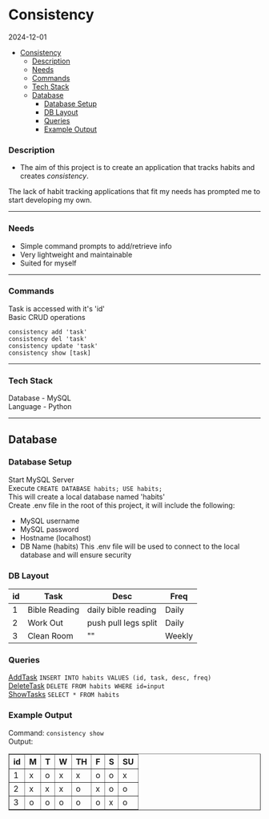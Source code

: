 # Consistency
2024-12-01
- [Consistency](#consistency)
    - [Description](#description)
    - [Needs](#needs)
    - [Commands](#commands)
    - [Tech Stack](#tech-stack)
  - [Database](#database)
    - [Database Setup](#db-setup)
    - [DB Layout](#db-layout)
    - [Queries](#queries)
    - [Example Output](#example-output)

### Description
* The aim of this project is to create an application that tracks habits and creates *consistency*.

The lack of habit tracking applications that fit my needs has prompted me to start developing my own.
****
### Needs
- Simple command prompts to add/retrieve info
- Very lightweight and maintainable
- Suited for myself
****
### Commands
Task is accessed with it's 'id'  
Basic CRUD operations 

`consistency add 'task'`  
`consistency del 'task'`    
`consistency update 'task'`  
`consistency show [task]`
****
### Tech Stack
Database - MySQL  
Language - Python  
****
## Database
### Database Setup
Start MySQL Server  
Execute `CREATE DATABASE habits; USE habits;`  
This will create a local database named 'habits'  
Create .env file in the root of this project, it will include the following:
* MySQL username
* MySQL password
* Hostname (localhost)
* DB Name (habits)
This .env file will be used to connect to the local database and will ensure security  

### DB Layout
| id       | Task          | Desc                 | Freq    |
| -------- | ------------- | -------------------- | ------- |
| 1        | Bible Reading | daily bible reading  | Daily
| 2        | Work Out      | push pull legs split | Daily
| 3        | Clean Room    |""                    | Weekly
### Queries
<u>AddTask</u> `INSERT INTO habits VALUES (id, task, desc, freq)`  
<u>DeleteTask</u> `DELETE FROM habits WHERE id=input`  
<u>ShowTasks</u> `SELECT * FROM habits`
### Example Output
Command: `consistency show`  
Output:
<table border="1">
  <thead>
    <tr>
      <th>id</th>
      <th>M</th>
      <th>T</th>
      <th>W</th>
      <th>TH</th>
      <th>F</th>
      <th>S</th>
      <th>SU</th>
    </tr>
  </thead>
  <tbody>
    <tr>
      <td>1</td>
      <td>x</td>
      <td>o</td>
      <td>x</td>
      <td>x</td>
      <td>o</td>
      <td>o</td>
      <td>x</td>
    </tr>
    <tr>
      <td>2</td>
      <td>x</td>
      <td>x</td>
      <td>x</td>
      <td>o</td>
      <td>x</td>
      <td>o</td>
      <td>o</td>
    </tr>
    <tr>
      <td>3</td>
      <td>o</td>
      <td>o</td>
      <td>o</td>
      <td>o</td>
      <td>o</td>
      <td>x</td>
      <td>o</td>
    </tr>
  </tbody>
</table>

